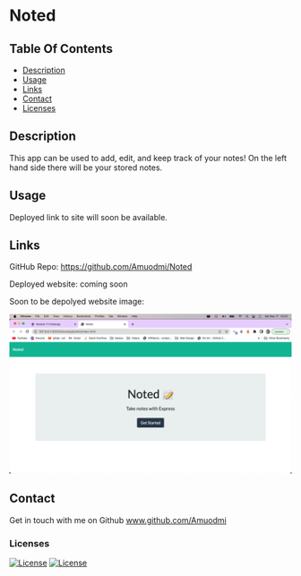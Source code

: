 # Noted


## Table Of Contents

- [Description](#description)
- [Usage](#usage)
- [Links](#links)
- [Contact](#contact)
- [Licenses](#licenses)

## Description

This app can be used to add, edit, and keep track of your notes! On the left hand side there will be your stored notes. 

## Usage

Deployed link to site will soon be available.


## Links

GitHub Repo: https://github.com/Amuodmi/Noted

Deployed website:  coming soon

Soon to be depolyed website image:


![Noted Screenshot](https://github.com/Amuodmi/Noted/blob/main/Develop/public/assets/NotedScreenShot.png "Noted")

## Contact

Get in touch with me on Github
www.github.com/Amuodmi


### Licenses
[![License](https://img.shields.io/badge/License-Express-orange.svg)](https://opensource.org/licenses/Express)
[![License](https://img.shields.io/badge/License-nodemon-green.svg)](https://opensource.org/licenses/nodemon)

